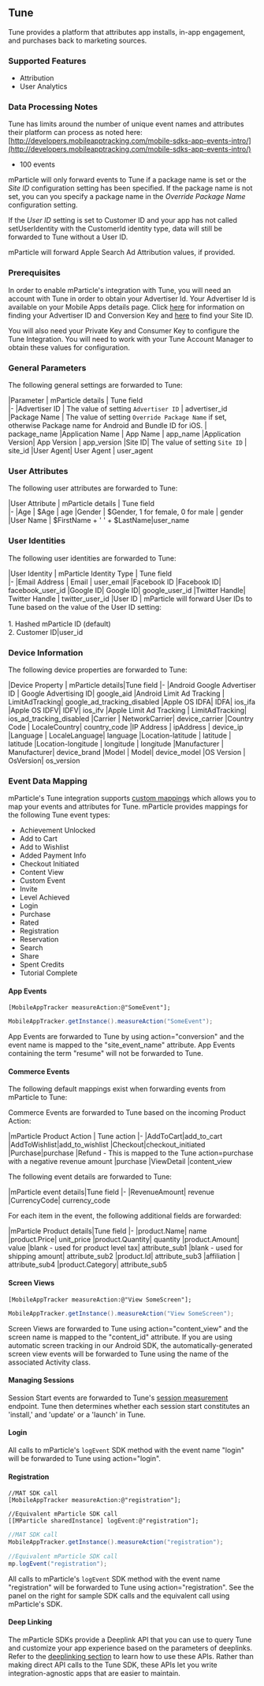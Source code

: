 
## Tune

Tune provides a platform that attributes app installs, in-app engagement, and purchases back to marketing sources. 

### Supported Features

* Attribution
* User Analytics

### Data Processing Notes

Tune has limits around the number of unique event names and attributes their platform can process as noted here: [http://developers.mobileapptracking.com/mobile-sdks-app-events-intro/](http://developers.mobileapptracking.com/mobile-sdks-app-events-intro/)

* 100 events

mParticle will only forward events to Tune if a package name is set or the *Site ID* configuration setting has been specified.  If the package name is not set, you can you specify a package name in the *Override Package Name* configuration setting.

If the *User ID* setting is set to Customer ID and your app has not called setUserIdentity with the CustomerId identity type, data will still be forwarded to Tune without a User ID.

mParticle will forward Apple Search Ad Attribution values, if provided.

### Prerequisites

In order to enable mParticle's integration with Tune, you will need an account with Tune in order to obtain your Advertiser Id.  Your Advertiser Id is available on your Mobile Apps details page.  Click [here](https://developers.mobileapptracking.com/finding-advertiser-id-conversion-key/) for information on finding your Advertiser ID and Conversion Key and [here](https://help.tune.com/marketing-console/finding-your-attribution-analytics-site-id/) to find your Site ID.

You will also need your Private Key and Consumer Key to configure the Tune Integration.  You will need to work with your Tune Account Manager to obtain these values for configuration.

### General Parameters

The following general settings are forwarded to Tune:

|Parameter | mParticle details | Tune field  
|-
|Advertiser ID | The value of setting `Advertiser ID` | advertiser_id
|Package Name | The value of setting `Override Package Name` if set, otherwise Package name for Android and Bundle ID for iOS. | package_name
|Application Name | App Name | app_name
|Application Version| App Version | app_version
|Site ID| The value of setting `Site ID`  | site_id
|User Agent| User Agent | user_agent

### User Attributes

The following user attributes are forwarded to Tune:

|User Attribute | mParticle details | Tune field  
|-
|Age | $Age | age
|Gender | $Gender, 1 for female, 0 for male | gender
|User Name | $FirstName + ' ' + $LastName|user_name

### User Identities

The following user identities are forwarded to Tune:

|User Identity | mParticle Identity Type | Tune field  
|-
|Email Address | Email | user_email
|Facebook ID |Facebook ID| facebook_user_id
|Google ID| Google ID| google_user_id
|Twitter Handle| Twitter Handle | twitter_user_id 
|User ID | mParticle will forward User IDs to Tune based on the value of the User ID setting: <br><br>1. Hashed mParticle ID (default) <br>2. Customer ID|user_id 

### Device Information

The following device properties are forwarded to Tune:

|Device Property | mParticle details|Tune field
|-
|Android Google Advertiser ID | Google Advertising ID| google_aid
|Android Limit Ad Tracking | LimitAdTracking| google_ad_tracking_disabled
|Apple OS IDFA| IDFA| ios_ifa
|Apple OS IDFV| IDFV| ios_ifv 
|Apple Limit Ad Tracking | LimitAdTracking| ios_ad_tracking_disabled
|Carrier | NetworkCarrier| device_carrier
|Country Code | LocaleCountry| country_code
|IP Address | ipAddress | device_ip
|Language | LocaleLanguage| language 
|Location-latitude | latitude | latitude
|Location-longitude | longitude | longitude
|Manufacturer | Manufacturer| device_brand
|Model | Model| device_model
|OS Version | OsVersion| os_version

### Event Data Mapping

mParticle's Tune integration supports [custom mappings](#custom-mappings) which allows you to map your events and attributes for Tune. mParticle provides mappings for the following Tune event types:

* Achievement Unlocked
* Add to Cart
* Add to Wishlist
* Added Payment Info
* Checkout Initiated
* Content View
* Custom Event
* Invite
* Level Achieved
* Login
* Purchase
* Rated
* Registration
* Reservation
* Search
* Share
* Spent Credits
* Tutorial Complete

#### App Events

~~~objc
[MobileAppTracker measureAction:@"SomeEvent"];
~~~

~~~java
MobileAppTracker.getInstance().measureAction("SomeEvent");
~~~

App Events are forwarded to Tune by using action="conversion" and the event name is mapped to the "site_event_name" attribute.  App Events containing the term "resume" will not be forwarded to Tune.

#### Commerce Events

The following default mappings exist when forwarding events from mParticle to Tune:

Commerce Events are forwarded to Tune based on the incoming Product Action:

|mParticle Product Action | Tune action
|-
|AddToCart|add_to_cart 
|AddToWishlist|add_to_wishlist
|Checkout|checkout_initiated 
|Purchase|purchase 
|Refund - This is mapped to the Tune action=purchase with a negative revenue amount |purchase 
|ViewDetail |content_view 

The following event details are forwarded to Tune:

|mParticle event details|Tune field
|-
|RevenueAmount| revenue
|CurrencyCode| currency_code

For each item in the event, the following additional fields are forwarded:

|mParticle Product details|Tune field
|-
|product.Name| name
|product.Price| unit_price
|product.Quantity| quantity
|product.Amount| value
|blank - used for product level tax| attribute_sub1
|blank - used for shipping amount| attribute_sub2
|product.Id| attribute_sub3
|affiliation | attribute_sub4
|product.Category| attribute_sub5

#### Screen Views

~~~objc
[MobileAppTracker measureAction:@"View SomeScreen"];
~~~

~~~java
MobileAppTracker.getInstance().measureAction("View SomeScreen");
~~~

Screen Views are forwarded to Tune using action="content_view" and the screen name is mapped to the "content_id" attribute.  If you are using automatic screen tracking in our Android SDK, the automatically-generated screen view events will be forwarded to Tune using the name of the associated Activity class.

#### Managing Sessions

Session Start events are forwarded to Tune's [session measurement](https://developers.tune.com/measurement-docs/measuring-sessions/) endpoint. Tune then determines whether each session start constitutes an 'install,' and 'update' or a 'launch' in Tune.

#### Login

All calls to mParticle's `logEvent` SDK method with the event name "login" will be forwarded to Tune using action="login".  

#### Registration

~~~objc
//MAT SDK call
[MobileAppTracker measureAction:@"registration"];

//Equivalent mParticle SDK call
[[MParticle sharedInstance] logEvent:@"registration"];
~~~

~~~java
//MAT SDK call
MobileAppTracker.getInstance().measureAction("registration");

//Equivalent mParticle SDK call
mp.logEvent("registration");
~~~

All calls to mParticle's `logEvent` SDK method with the event name "registration" will be forwarded to Tune using action="registration".  See the panel on the right for sample SDK calls and the equivalent call using mParticle's SDK.

<h4 id="tune-deep-linking">Deep Linking</h4>

The mParticle SDKs provide a Deeplink API that you can use to query Tune and customize your app experience based on the parameters of deeplinks. Refer to the [deeplinking section](#deep-linking) to learn how to use these APIs. Rather than making direct API calls to the Tune SDK, these APIs let you write integration-agnostic apps that are easier to maintain.

